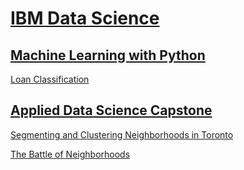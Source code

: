 # [IBM Data Science](https://www.coursera.org/professional-certificates/ibm-data-science)

## [Machine Learning with Python](https://www.coursera.org/learn/machine-learning-with-python)

[Loan Classification](https://humanrickshaw.github.io/IBM_Data_Science/Loan_Classification.html)

## [Applied Data Science Capstone](https://www.coursera.org/learn/applied-data-science-capstone)

[Segmenting and Clustering Neighborhoods in Toronto](https://humanrickshaw.github.io/IBM_Data_Science/Clustering_Toronto.html)

[The Battle of Neighborhoods](https://humanrickshaw.github.io/IBM_Data_Science/Battle_of_Neighborhoods.html)
